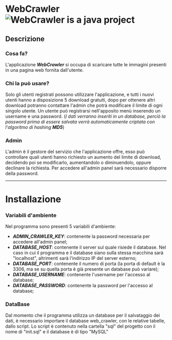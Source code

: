# WebCrawler ![WebCrawler is a java project](https://img.shields.io/badge/java-%23ED8B00.svg?style=for-the-badge&logo=java&logoColor=white)
## Descrizione
### Cosa fa?
L'applicazione ***WebCrawler*** si occupa di scaricare tutte le immagini presenti in una pagina web fornita dall'utente.

### Chi la può usare?
Solo gli utenti registrati possono utilizzare l'applicazione, e tutti i nuovi utenti hanno a disposizione 5 download gratuiti, dopo per ottenere altri download potranno contattare l'admin che potrà modificare il limite di ogni singolo utente.
Un utente può registrarsi nell'apposito menù inserendo un username e una password. (*I dati verranno inseriti in un database, perciò la password prima di essere salvata verrà automaticamente criptata con l'algoritmo di hashing **MD5***)

### Admin
L'admin è il gestore del servizio che l'applicazione offre, esso può controllare quali utenti hanno richiesto un aumento del limite di download, decidendo poi se modificarlo, aumentandolo o diminuendolo, oppure declinare la richiesta.
Per accedere all'admin panel sarà necessario disporre della  password.
___
# Installazione
### Variabili d'ambiente
Nel programma sono presenti 5 variabili d'ambiente:

 - ***ADMIN_CRAWLER_KEY***: contenente la password necessaria per accedere all'admin panel;
 - ***DATABASE_HOST***: contenente il server sul quale risiede il database. Nel caso in cui il programma e il database siano sulla stessa macchina sarà "localhost", altrimenti sarà l'indirizzo IP del server esterno;
  - ***DATABASE_PORT***: contenente il numero di porta (la porta di default è la 3306, ma se su quella porta è già presente un database può variare);
 - ***DATABASE_USERNAME***: contenente l'username per l'accesso al database;
 - ***DATABASE_PASSWORD***: contenente la password per l'accesso al database;
 ### DataBase
Dal momento che il programma utilizza un database per il salvataggio dei dati, è necessario importare il database web_crawler, con le relative tabelle, dallo script.
Lo script è contenuto nella cartella "sql" del progetto con il nome di "init.sql" e il database è di tipo "MySQL"